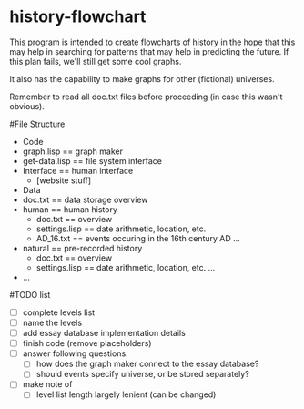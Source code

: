 history-flowchart
=================
This program is intended to create flowcharts of history in the hope that this may help in searching for patterns that may help in predicting the future. If this plan fails, we'll still get some cool graphs.

It also has the capability to make graphs for other (fictional) universes.

Remember to read all doc.txt files before proceeding (in case this wasn't obvious).

#File Structure
- Code
 - graph.lisp == graph maker
 - get-data.lisp == file system interface
 - Interface == human interface
   - [website stuff]
- Data
 - doc.txt == data storage overview
 - human == human history
   - doc.txt == overview
   - settings.lisp == date arithmetic, location, etc.
   - AD_16.txt == events occuring in the 16th century AD
   ...
 - natural == pre-recorded history
   - doc.txt == overview
   - settings.lisp == date arithmetic, location, etc.
   ...
 - ...

#TODO list

- [ ] complete levels list
- [ ] name the levels
- [ ] add essay database implementation details
- [ ] finish code (remove placeholders)
- [ ] answer following questions:
  - [ ] how does the graph maker connect to the essay database?
  - [ ] should events specify universe, or be stored separately?
- [ ] make note of
  - [ ] level list length largely lenient (can be changed)
